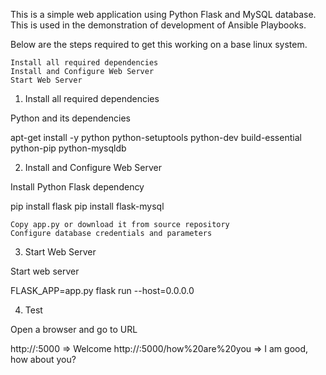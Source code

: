 This is a simple web application using Python Flask and MySQL database. This is used in the demonstration of development of Ansible Playbooks.

Below are the steps required to get this working on a base linux system.

    Install all required dependencies
    Install and Configure Web Server
    Start Web Server

1. Install all required dependencies

Python and its dependencies

apt-get install -y python python-setuptools python-dev build-essential python-pip python-mysqldb

2. Install and Configure Web Server

Install Python Flask dependency

pip install flask
pip install flask-mysql

    Copy app.py or download it from source repository
    Configure database credentials and parameters

3. Start Web Server

Start web server

FLASK_APP=app.py flask run --host=0.0.0.0

4. Test

Open a browser and go to URL

http://<IP>:5000                            => Welcome
http://<IP>:5000/how%20are%20you            => I am good, how about you?

